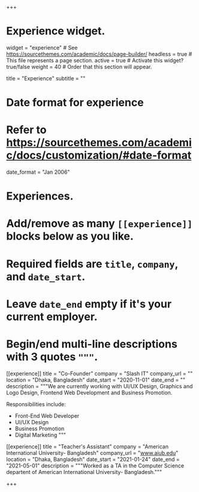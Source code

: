 +++
# Experience widget.
widget = "experience"  # See https://sourcethemes.com/academic/docs/page-builder/
headless = true  # This file represents a page section.
active = true  # Activate this widget? true/false
weight = 40  # Order that this section will appear.

title = "Experience"
subtitle = ""

# Date format for experience
#   Refer to https://sourcethemes.com/academic/docs/customization/#date-format
date_format = "Jan 2006"

# Experiences.
#   Add/remove as many `[[experience]]` blocks below as you like.
#   Required fields are `title`, `company`, and `date_start`.
#   Leave `date_end` empty if it's your current employer.
#   Begin/end multi-line descriptions with 3 quotes `"""`.
[[experience]]
  title = "Co-Founder"
  company = "Slash IT"
  company_url = ""
  location = "Dhaka, Bangladesh"
  date_start = "2020-11-01"
  date_end = ""
  description = """We are currently working with UI/UX Design, Graphics and Logo Design, Frontend Web Development and Business Promotion.
   
   Responsibilities include:
  
  * Front-End Web Developer
  * UI/UX Design
  * Business Promotion
  * Digital Marketing
  """

[[experience]]
  title = "Teacher's Assistant"
  company = "American International University- Bangladesh"
  company_url = "www.aiub.edu"
  location = "Dhaka, Bangladesh"
  date_start = "2021-01-24"
  date_end = "2021-05-01"
  description = """Worked as a TA in the Computer Science departent of American International University- Bangladesh."""

+++
